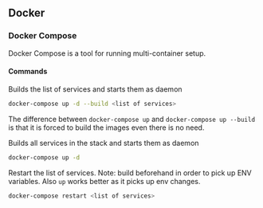 ## Docker

### Docker Compose

Docker Compose is a tool for running multi-container setup.

#### Commands

Builds the list of services and starts them as daemon

```bash
docker-compose up -d --build <list of services>
```

The difference between `docker-compose up` and `docker-compose up --build` is that it is forced to build the images even there is no need.

Builds all services in the stack and starts them as daemon

```bash
docker-compose up -d
```

Restart the list of services. Note: build beforehand in order to pick up ENV variables. Also `up` works better as it picks up env changes.

```bash
docker-compose restart <list of services>
```
